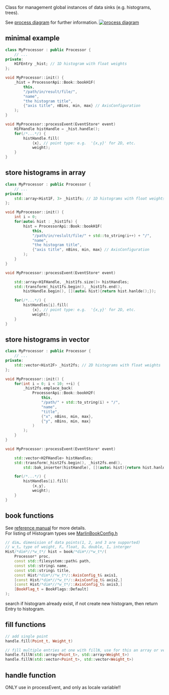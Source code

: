 Class for management global instances of data sinks (e.g. histograms, trees).


See [process diagram](/diagrams/BookStore-Schema.html) for further information.
[![process diagram](/diagrams/BookStore-Schema.svg)](/diagrams/BookStore-Schema.html)

## minimal example  

```cpp
class MyProcessor : public Processor {
	// ...
private:
	H1FEntry _hist; // 1D histogram with float weights
};

void MyProcessor::init() {
	_hist = ProcessorApi::Book::bookH1F(
		this,
		"/path/in/result/file/",
		"name",
		"the histogram title",
		{"axis title", nBins, min, max} // AxisConfiguration
	);	
}

void MyProcessor::processEvent(EventStore* event)
	H1FHandle histHandle = _hist.handle();
	for(/*...*/) {
		histHandle.fill(
			{x}, // point type: e.g.  '{x,y}' for 2D, etc.
			weight);
	}
}
```

## store histograms in array 

```cpp
class MyProcessor : public Processor {
	// ...
private:
	std::array<Hist1F, 3> _hist1fs; // 1D histograms with float weights
};

void MyProcessor::init() {
	int i = 0;
	for(auto& hist : _hist1fs) {
		hist = ProcessorApi::Book::bookH1F(
			this,
			"/path/in/reslult/file/" + std::to_string(i++) + "/",
			"name",
			"the histogram title",
			{"axis title", nBins, min, max} // AxisConfiguration
		);	
	}
}

void MyProcessor::processEvent(EventStore* event)

	std::array<H1FHandle, _hist1fs.size()> histHandles;
	std::transform(_hist1fs.begin(), _hist1fs.end(),
		histHandle.begin(), [](auto& hist){return hist.hanlde();});

	for(/*...*/) {
		histHandles[i].fill(
			{x}, // point type: e.g.  '{x,y}' for 2D, etc.
			weight);
	}
}
```

## store histograms in vector

```cpp
class MyProcessor : public Processor {
	// ...
private:
	std::vector<Hist2F> _hist2fs; // 2D histograms with float weights
};

void MyProcessor::init() {
	for(int i = 0; i < 10; ++i) {
		_hist2fs.emplace_back(
			ProcessorApi::Book::bookH2F(
				this,
				"/path/" + std::to_string(i) + "/",
				"name",
				"title",
				{"x", nBins, min, max},
				{"y", nBins, min, max}
			)
		);
	}
}

void MyProcessor::processEvent(EventStore* event)

	std::vector<H2FHandle> histHandles;
	std::transform(_hist2fs.begin(), _hist2fs.end(),
		std::bak_inserter(histHandle), [](auto& hist){return hist.hanlde();});

	for(/*...*/) {
		histHandles[i].fill(
			{x,y},
			weight);
	}
}

```

## book functions

See [reference manual](/doxygen/classmarlin_1_1ProcessorApi_1_1Book.html) for more details.   
For listing of Histogram types see [MarlinBookConfig.h](/doxygen/MarlinBookConfig_8h_source.html)   


```cpp
// dim… dimenision of data points(1, 2, and 3 are supported)
// w_t… type of weight, F… float, D… double, I… interger
Hist/*dim*//*w_t*/ hist = book/*dim*//*w_t*/(
	Processor* proc, 
	const std::filesystem::path& path,
	const std::string& name,
	const std::string& title,
	const Hist/*dim*//*w_t*/::AxisConfig_t& axis1,
	[const Hist/*dim*//*w_t*/::AxisConfig_t& axis2,]
	[const Hist/*dim*//*w_t*/::AxisConfig_t& axis3,]
	[BookFlag_t = BookFlags::Default]
);
```
search if histogram already exist, if not create new histogram, then return Entry to histogram.

## fill functions
```cpp
// add single point
handle.fill(Point_t, Weight_t)   

// fill multiple entries at one with fillN, use for this an array or vector data structure    
handle.fillN(std::array<Point_t>, std::array<Weight_t>)   
handle.fillN(std::vector<Point_t>, std::vector<Weight_t>)   
```

## handle function
ONLY use in processEvent, and only as locale variable!!

